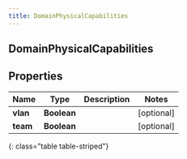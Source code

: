 ```yaml
---
title: DomainPhysicalCapabilities
---
```

## DomainPhysicalCapabilities


## Properties

| Name | Type | Description | Notes |
| ------------ | ------------- | ------------- | ------------- |
| **vlan** | <!----><!---->**Boolean**<!----> |  |  [optional] |
| **team** | <!----><!---->**Boolean**<!----> |  |  [optional] |
{: class="table table-striped"}



